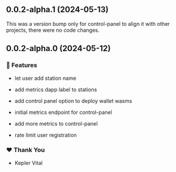 ## 0.0.2-alpha.1 (2024-05-13)

This was a version bump only for control-panel to align it with other projects, there were no code changes.

## 0.0.2-alpha.0 (2024-05-12)


### 🚀 Features

- let user add station name

- add metrics dapp label to stations

- add control panel option to deploy wallet wasms

- initial metrics endpoint for control-panel

- add more metrics to control-panel

- rate limit user registration


### ❤️  Thank You

- Kepler Vital